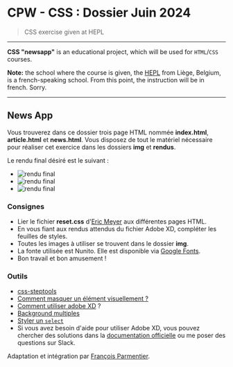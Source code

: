# CPW - CSS : Dossier Juin 2024

> CSS exercise given at HEPL

* * *

**CSS "newsapp"** is an educational project, which will be used for `HTML`/`CSS` courses.

**Note:** the school where the course is given, the [HEPL](http://www.provincedeliege.be/hauteecole) from Liège, Belgium, is a french-speaking school. From this point, the instruction will be in french. Sorry.

* * *

## News App

Vous trouverez dans ce dossier trois page HTML nommée **index.html**, **article.html** et **news.html**.  Vous disposez de tout le matériel nécessaire pour réaliser cet exercice dans les dossiers **img** et **rendus**.

Le rendu final désiré est le suivant : 

- ![rendu final](./rendus/jpg/Index.jpg)
- ![rendu final](./rendus/jpg/News.jpg)
- ![rendu final](./rendus/jpg/Article.jpg)



### Consignes

* Lier le fichier **reset.css** d'[Eric Meyer](https://meyerweb.com/eric/tools/css/reset/) aux différentes pages HTML.
* En vous fiant aux rendus attendus du fichier Adobe XD, compléter les feuilles de styles.
* Toutes les images à utiliser se trouvent dans le dossier **img**.
* La fonte utilisée est Nunito. Elle est disponible via [Google Fonts](https://fonts.google.com/specimen/Nunito?query=nunito).
* Bon travail et bon amusement&nbsp;!

### Outils

- [css-steptools](https://github.com/tecg-cpw/css-steptools)
- [Comment masquer un élément visuellement ?](https://css-tricks.com/inclusively-hidden/)
- [Comment utiliser adobe XD]( https://youtu.be/S-XJ1K2EuC0 ) ?
- [Background multiples](https://css-tricks.com/css-basics-using-multiple-backgrounds/)
- [Styler un `select`](https://codepen.io/5t3ph/pen/MWyyYNz)
- Si vous avez besoin d'aide pour utiliser Adobe XD, vous pouvez chercher des solutions dans la [documentation officielle](https://helpx.adobe.com/be_fr/xd/tutorials.html) ou me poser des questions sur Slack.


Adaptation et intégration par [François Parmentier](https://github.com/fprms).
